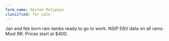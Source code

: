 ```yaml
---
farm_name: Hoiten Polypays
classified: for_sale
---
```


Jan and feb born ram lambs ready to go to work. NSIP EBV data on all rams. Most RR. Prices start at $400.
